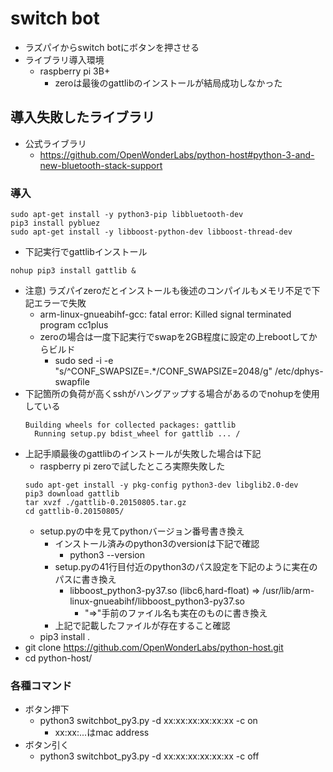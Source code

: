 # switch bot

* ラズパイからswitch botにボタンを押させる
* ライブラリ導入環境
  * raspberry pi 3B+
    * zeroは最後のgattlibのインストールが結局成功しなかった

## 導入失敗したライブラリ

* 公式ライブラリ
  * https://github.com/OpenWonderLabs/python-host#python-3-and-new-bluetooth-stack-support

### 導入

```
sudo apt-get install -y python3-pip libbluetooth-dev
pip3 install pybluez
sudo apt-get install -y libboost-python-dev libboost-thread-dev
```

* 下記実行でgattlibインストール
```
nohup pip3 install gattlib &
```
  * 注意) ラズパイzeroだとインストールも後述のコンパイルもメモリ不足で下記エラーで失敗
    * arm-linux-gnueabihf-gcc: fatal error: Killed signal terminated program cc1plus
    * zeroの場合は一度下記実行でswapを2GB程度に設定の上rebootしてからビルド
      * sudo sed -i -e "s/^CONF_SWAPSIZE=.*/CONF_SWAPSIZE=2048/g" /etc/dphys-swapfile
* 下記箇所の負荷が高くsshがハングアップする場合があるのでnohupを使用している
  ```
  Building wheels for collected packages: gattlib
    Running setup.py bdist_wheel for gattlib ... /
  ```
* 上記手順最後のgattlibのインストールが失敗した場合は下記
  * raspberry pi zeroで試したところ実際失敗した
  ```
  sudo apt-get install -y pkg-config python3-dev libglib2.0-dev
  pip3 download gattlib
  tar xvzf ./gattlib-0.20150805.tar.gz
  cd gattlib-0.20150805/
  ```
  * setup.pyの中を見てpythonバージョン番号書き換え
    * インストール済みのpython3のversionは下記で確認
      * python3 --version
    * setup.pyの41行目付近のpython3のパス設定を下記のように実在のパスに書き換え
      * libboost_python3-py37.so (libc6,hard-float) => /usr/lib/arm-linux-gnueabihf/libboost_python3-py37.so
        * "=>"手前のファイル名も実在のものに書き換え
    * 上記で記載したファイルが存在すること確認
  * pip3 install .
* git clone https://github.com/OpenWonderLabs/python-host.git
* cd python-host/

### 各種コマンド

* ボタン押下
  * python3 switchbot_py3.py -d xx:xx:xx:xx:xx:xx -c on
    * xx:xx:...はmac address
* ボタン引く
  * python3 switchbot_py3.py -d xx:xx:xx:xx:xx:xx -c off